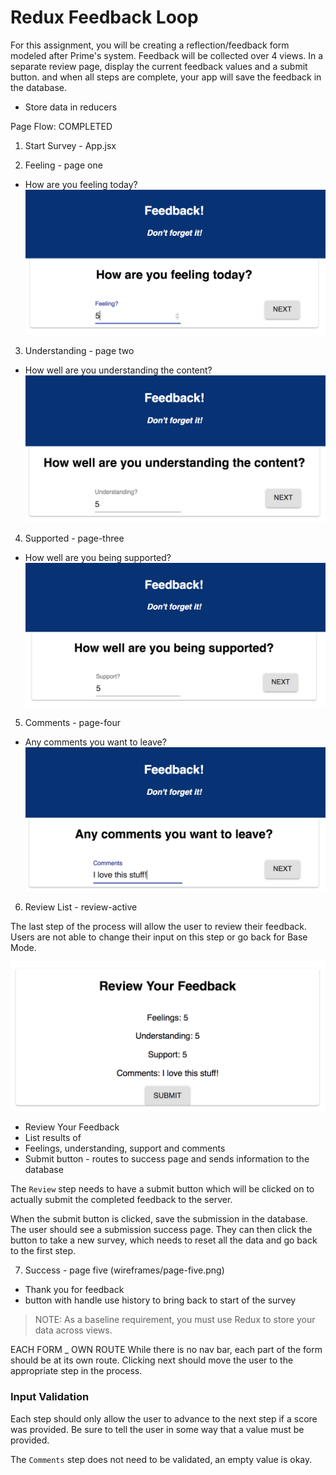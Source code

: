 # Redux Feedback Loop

For this assignment, you will be creating a reflection/feedback form modeled after Prime's system. Feedback will be collected over 4 views. In a separate review page, display the current feedback values and a submit button. and when all steps are complete, your app will save the feedback in the database. 

- Store data in reducers

Page Flow: COMPLETED

1. Start Survey - App.jsx

2. Feeling - page one
- How are you feeling today?
![feeling](wireframes/feeling.png)

3. Understanding - page two
- How well are you understanding the content?
![understanding](wireframes/understanding.png)

4. Supported - page-three
- How well are you being supported?
![support](wireframes/supported.png)

5. Comments - page-four

- Any comments you want to leave?
![comments](wireframes/comments.png)


6. Review List - review-active

The last step of the process will allow the user to review their feedback. Users are not able to change their input on this step or go back for Base Mode. 

![comments](wireframes/review-active.png)

- Review Your Feedback
-  List results of 
 - Feelings, understanding, support and comments
 - Submit button - routes to success page and sends information to the database

The `Review` step needs to have a submit button which will be clicked on to actually submit the completed feedback to the server.

When the submit button is clicked, save the submission in the database. The user should see a submission success page. They can then click the button to take a new survey, which needs to reset all the data and go back to the first step.

7. Success  - page five
(wireframes/page-five.png)

- Thank you for feedback
- button with handle use history to bring back to start of the survey



> NOTE: As a baseline requirement, you must use Redux to store your data across views.


EACH FORM _ OWN ROUTE
While there is no nav bar, each part of the form should be at its own route. Clicking next should move the user to the appropriate step in the process.

### Input Validation

Each step should only allow the user to advance to the next step if a score was provided. Be sure to tell the user in some way that a value must be provided.

The `Comments` step does not need to be validated, an empty value is okay.









